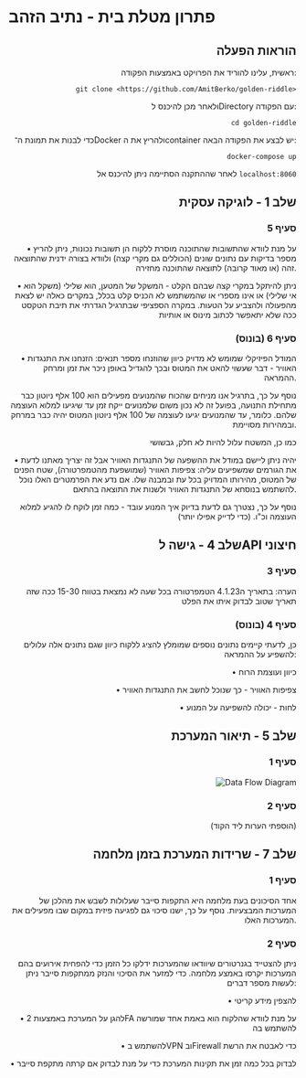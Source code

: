 # פתרון מטלת בית - נתיב הזהב

<div align="right">

## הוראות הפעלה

ראשית, עלינו להוריד את הפרויקט באמצעות הפקודה:

``git clone <https://github.com/AmitBerko/golden-riddle>``

ולאחר מכן להיכנס לDirectory עם הפקודה:

``cd golden-riddle``

כדי לבנות את תמונת ה־Docker ולהריץ את הcontainer יש לבצע את הפקודה הבאה:

``docker-compose up``

לאחר שההתקנה הסתיימה ניתן להיכנס אל `localhost:8060`

## שלב 1 - לוגיקה עסקית

### סעיף 5

• על מנת לוודא שהתשובות שהתוכנה מוסרת ללקוח הן תשובות נכונות, ניתן להריץ מספר בדיקות עם נתונים שונים (הכוללים גם מקרי קצה) ולוודא בצורה ידנית
שהתוצאה זהה (או מאוד קרובה) לתוצאה שהתוכנה מחזירה.

• ניתן להיתקל במקרי קצה שבהם הקלט - המשקל של המטען, הוא שלילי (משקל הוא אי שלילי) או אינו מספרי או שהמשתמש לא הכניס קלט בכלל, במקרים כאלה יש לצאת מהפעולה ולהצביע על הטעות.
במקרה הספציפי שבתרגיל הגדרתי את תיבת הטקסט ככה שלא יתאפשר לכתוב מינוס או אותיות

### סעיף 6 (בונוס)

• המודל הפיזיקלי שמומש לא מדויק כיוון שהוזנחו מספר תנאים:
הזנחנו את התנגדות האוויר - דבר שעשוי להאט את המטוס ובכך להגדיל באופן ניכר את זמן ומרחק ההמראה.

נוסף על כך, בתרגיל אנו מניחים שהכוח שהמנועים מפעילים הוא 100 אלף ניוטון כבר מתחילת התנועה, בפועל זה לא נכון משום שלמנועים ייקח זמן עד שיגיעו למלוא העוצמה שלהם. כלומר, עד שהמנועים יגיעו לעוצמה של 100 אלף ניוטון המטוס יהיה כבר במרחק ובמהירות מסויימת.

כמו כן, המשטח עלול להיות לא חלק, גבשושי

• יהיה ניתן ליישם במודל את ההשפעה של התנגדות האוויר אבל זה יצריך מאתנו לדעת את הגורמים שמשפיעים עליה: צפיפות האוויר (שמושפעת מהטמפרטורה), שטח הפנים של המטוס, מהירותו המדויק בכל עת ובמבנה שלו. אם נדע את הפרמטרים האלו נוכל להשתמש בנוסחא של התנגדות האוויר ולשנות את התוצאה בהתאם.

נוסף על כך, נצטרך גם לדעת בדיוק איך המנוע עובד - כמה זמן לוקח לו להגיע למלוא העוצמה וכ"ו. (כדי לדייק אפילו יותר)

## שלב 4 - גישה לAPI חיצוני

### סעיף 3

הערה: בתאריך ה4.1.23 הטמפרטורה בכל שעה לא נמצאת בטווח 15-30 ככה שזה תאריך שטוב לבדוק איתו את הפלט

### סעיף 4 (בונוס)

כן, לדעתי קיימים נתונים נוספים שמומלץ להציג ללקוח כיוון שגם נתונים אלה עלולים להשפיע על ההמראה:

• כיוון ועוצמת הרוח

•  צפיפות האוויר - כך שנוכל לחשב את התנגדות האוויר

• לחות - יכולה להשפיעה על המנוע

## שלב 5 - תיאור המערכת

### סעיף 1

![Data Flow Diagram](https://img001.prntscr.com/file/img001/34rrk29sS6mg16pKEEqLIg.png)

### סעיף 2

(הוספתי הערות ליד הקוד)

## שלב 7 - שרידות המערכת בזמן מלחמה

### סעיף 1

אחד הסיכונים בעת מלחמה היא התקפות סייבר שעלולות לשבש את מהלכן של המערכות המבצעיות.
נוסף על כך, ישנו סיכוי גם לפגיעה פיזית במקום שבו מפעילים את המערכות האלו.

### סעיף 2

ניתן להצטייד בגנרטורים שיוודאו שהמערכות ידלקו כל הזמן כדי להפחית אירועים בהם המערכות יקרסו באמצע מלחמה.
כדי למזער את הסיכוי והנזק ממתקפות סייבר ניתן לעשות מספר דברים:

• להצפין מידע קריטי

• להגן על המערכת באמצעות 2FA על מנת לוודא שהלקוח הוא באמת אחד שמורשה להשתמש בה

• להשתמש בVPN ובFirewall כדי לאבטח את הרשת

• לבדוק בכל כמה זמן את תקינות המערכת כדי על מנת לבדוק אם קרתה מתקפת סייבר
</div>
